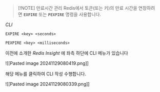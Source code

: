 > [!NOTE] 만료시간 관리
> Redis에서 토큰(또는 키)의 만료 시간을 연장하려면 **`EXPIRE`** 또는 **`PEXPIRE`** 명령을 사용합니다.

*CLI*
```
EXPIRE <key> <seconds>
```

```
PEXPIRE <key> <milliseconds>
```

이전에 소개한 *Redis Insight* 에 좌측 하단에 CLI 메뉴가 있습니다

![[Pasted image 20241129080419.png]]

해당 메뉴를 클릭하여 CLI 작성 수행합니다.

![[Pasted image 20241129080339.png]]

